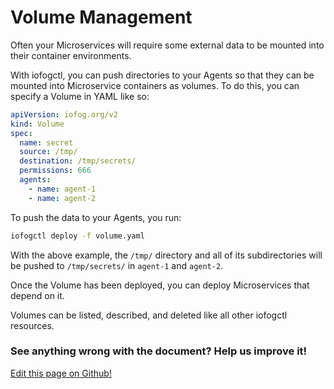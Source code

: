 # Volume Management

Often your Microservices will require some external data to be mounted into their container environments.

With iofogctl, you can push directories to your Agents so that they can be mounted into Microservice containers as volumes. To do this, you can specify a Volume in YAML like so:

```yaml
apiVersion: iofog.org/v2
kind: Volume
spec:
  name: secret
  source: /tmp/
  destination: /tmp/secrets/
  permissions: 666
  agents:
    - name: agent-1
    - name: agent-2
```

To push the data to your Agents, you run:

```bash
iofogctl deploy -f volume.yaml
```

With the above example, the `/tmp/` directory and all of its subdirectories will be pushed to `/tmp/secrets/` in `agent-1` and `agent-2`.

Once the Volume has been deployed, you can deploy Microservices that depend on it.

Volumes can be listed, described, and deleted like all other iofogctl resources.

<aside class="notifications contribute">
  <h3><img src="/images/icos/ico-github.svg" alt="">See anything wrong with the document? Help us improve it!</h3>
  <a href="https://github.com/eclipse-iofog/iofog.org/edit/develop/content/docs/2.0.0/agent-management/volumes.md"
    target="_blank">
    <p>Edit this page on Github!</p>
  </a>
</aside>

